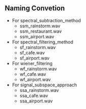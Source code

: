 ## Naming Convetion
- For spectral_subtraction_method
    + ssm_rainstorm.wav
    + ssm_restaurant.wav
    + ssm_airport.wav
- For spectral_filtering_method
    + sf_rainstorm.wav
    + sf_cafe.wav
    + sf_airport.wav
- For wiener_filtering
    + wf_rainstorm.wav
    + wf_cafe.wav
    + wf_airport.wav
- For signal_subspace_approach
    + ssa_rainstorm.wav
    + ssa_cafe.wav
    + ssa_airport.wav
